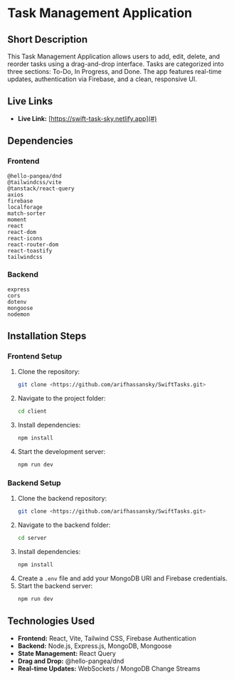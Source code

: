 # Task Management Application

## Short Description

This Task Management Application allows users to add, edit, delete, and reorder tasks using a drag-and-drop interface. Tasks are categorized into three sections: To-Do, In Progress, and Done. The app features real-time updates, authentication via Firebase, and a clean, responsive UI.

## Live Links

- **Live Link:** [https://swift-task-sky.netlify.app](#)

## Dependencies

### Frontend

```
@hello-pangea/dnd
@tailwindcss/vite
@tanstack/react-query
axios
firebase
localforage
match-sorter
moment
react
react-dom
react-icons
react-router-dom
react-toastify
tailwindcss
```

### Backend

```
express
cors
dotenv
mongoose
nodemon
```

## Installation Steps

### Frontend Setup

1. Clone the repository:
   ```sh
   git clone <https://github.com/arifhassansky/SwiftTasks.git>
   ```
2. Navigate to the project folder:
   ```sh
   cd client
   ```
3. Install dependencies:
   ```sh
   npm install
   ```
4. Start the development server:
   ```sh
   npm run dev
   ```

### Backend Setup

1. Clone the backend repository:
   ```sh
   git clone <https://github.com/arifhassansky/SwiftTasks.git>
   ```
2. Navigate to the backend folder:
   ```sh
   cd server
   ```
3. Install dependencies:
   ```sh
   npm install
   ```
4. Create a `.env` file and add your MongoDB URI and Firebase credentials.
5. Start the backend server:
   ```sh
   npm run dev
   ```

## Technologies Used

- **Frontend:** React, Vite, Tailwind CSS, Firebase Authentication
- **Backend:** Node.js, Express.js, MongoDB, Mongoose
- **State Management:** React Query
- **Drag and Drop:** @hello-pangea/dnd
- **Real-time Updates:** WebSockets / MongoDB Change Streams
